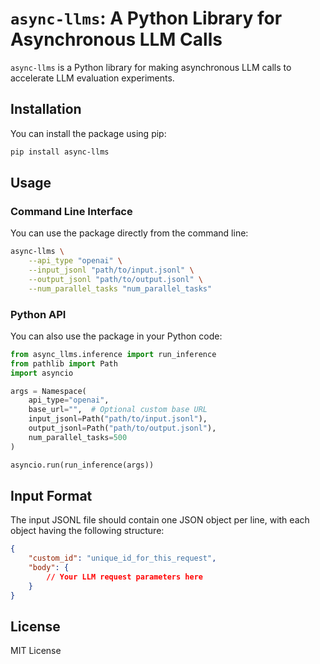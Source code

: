 # `async-llms`: A Python Library for Asynchronous LLM Calls

`async-llms` is a Python library for making asynchronous LLM calls to accelerate LLM evaluation experiments.

## Installation

You can install the package using pip:

```bash
pip install async-llms
```

## Usage

### Command Line Interface

You can use the package directly from the command line:

```bash
async-llms \
    --api_type "openai" \
    --input_jsonl "path/to/input.jsonl" \
    --output_jsonl "path/to/output.jsonl" \
    --num_parallel_tasks "num_parallel_tasks"
```

### Python API

You can also use the package in your Python code:

```python
from async_llms.inference import run_inference
from pathlib import Path
import asyncio

args = Namespace(
    api_type="openai",
    base_url="",  # Optional custom base URL
    input_jsonl=Path("path/to/input.jsonl"),
    output_jsonl=Path("path/to/output.jsonl"),
    num_parallel_tasks=500
)

asyncio.run(run_inference(args))
```

## Input Format

The input JSONL file should contain one JSON object per line, with each object having the following structure:

```json
{
    "custom_id": "unique_id_for_this_request",
    "body": {
        // Your LLM request parameters here
    }
}
```

## License

MIT License
